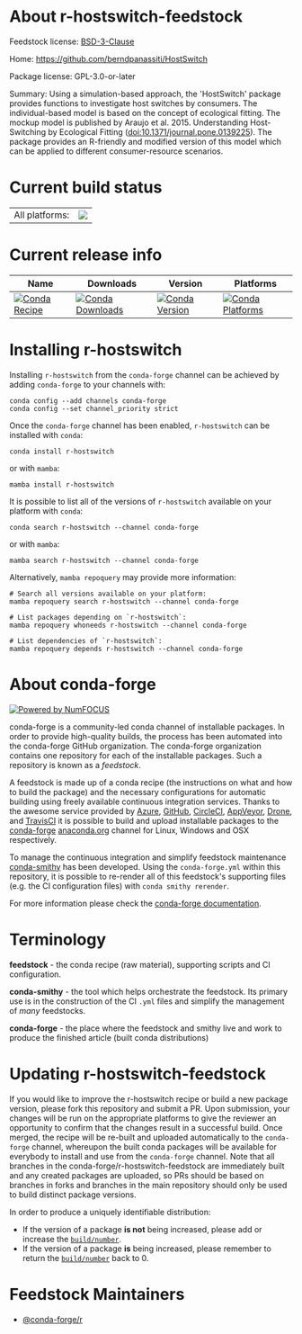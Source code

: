 About r-hostswitch-feedstock
============================

Feedstock license: [BSD-3-Clause](https://github.com/conda-forge/r-hostswitch-feedstock/blob/main/LICENSE.txt)

Home: https://github.com/berndpanassiti/HostSwitch

Package license: GPL-3.0-or-later

Summary: Using a simulation-based approach, the 'HostSwitch' package provides functions to investigate host switches by consumers. The individual-based model is based on the concept of ecological fitting. The mockup model is published by Araujo et al. 2015. Understanding Host-Switching by Ecological Fitting (<doi:10.1371/journal.pone.0139225>). The package provides an R-friendly and modified version of this model which can be applied to different consumer-resource scenarios.

Current build status
====================


<table><tr><td>All platforms:</td>
    <td>
      <a href="https://dev.azure.com/conda-forge/feedstock-builds/_build/latest?definitionId=14450&branchName=main">
        <img src="https://dev.azure.com/conda-forge/feedstock-builds/_apis/build/status/r-hostswitch-feedstock?branchName=main">
      </a>
    </td>
  </tr>
</table>

Current release info
====================

| Name | Downloads | Version | Platforms |
| --- | --- | --- | --- |
| [![Conda Recipe](https://img.shields.io/badge/recipe-r--hostswitch-green.svg)](https://anaconda.org/conda-forge/r-hostswitch) | [![Conda Downloads](https://img.shields.io/conda/dn/conda-forge/r-hostswitch.svg)](https://anaconda.org/conda-forge/r-hostswitch) | [![Conda Version](https://img.shields.io/conda/vn/conda-forge/r-hostswitch.svg)](https://anaconda.org/conda-forge/r-hostswitch) | [![Conda Platforms](https://img.shields.io/conda/pn/conda-forge/r-hostswitch.svg)](https://anaconda.org/conda-forge/r-hostswitch) |

Installing r-hostswitch
=======================

Installing `r-hostswitch` from the `conda-forge` channel can be achieved by adding `conda-forge` to your channels with:

```
conda config --add channels conda-forge
conda config --set channel_priority strict
```

Once the `conda-forge` channel has been enabled, `r-hostswitch` can be installed with `conda`:

```
conda install r-hostswitch
```

or with `mamba`:

```
mamba install r-hostswitch
```

It is possible to list all of the versions of `r-hostswitch` available on your platform with `conda`:

```
conda search r-hostswitch --channel conda-forge
```

or with `mamba`:

```
mamba search r-hostswitch --channel conda-forge
```

Alternatively, `mamba repoquery` may provide more information:

```
# Search all versions available on your platform:
mamba repoquery search r-hostswitch --channel conda-forge

# List packages depending on `r-hostswitch`:
mamba repoquery whoneeds r-hostswitch --channel conda-forge

# List dependencies of `r-hostswitch`:
mamba repoquery depends r-hostswitch --channel conda-forge
```


About conda-forge
=================

[![Powered by
NumFOCUS](https://img.shields.io/badge/powered%20by-NumFOCUS-orange.svg?style=flat&colorA=E1523D&colorB=007D8A)](https://numfocus.org)

conda-forge is a community-led conda channel of installable packages.
In order to provide high-quality builds, the process has been automated into the
conda-forge GitHub organization. The conda-forge organization contains one repository
for each of the installable packages. Such a repository is known as a *feedstock*.

A feedstock is made up of a conda recipe (the instructions on what and how to build
the package) and the necessary configurations for automatic building using freely
available continuous integration services. Thanks to the awesome service provided by
[Azure](https://azure.microsoft.com/en-us/services/devops/), [GitHub](https://github.com/),
[CircleCI](https://circleci.com/), [AppVeyor](https://www.appveyor.com/),
[Drone](https://cloud.drone.io/welcome), and [TravisCI](https://travis-ci.com/)
it is possible to build and upload installable packages to the
[conda-forge](https://anaconda.org/conda-forge) [anaconda.org](https://anaconda.org/)
channel for Linux, Windows and OSX respectively.

To manage the continuous integration and simplify feedstock maintenance
[conda-smithy](https://github.com/conda-forge/conda-smithy) has been developed.
Using the ``conda-forge.yml`` within this repository, it is possible to re-render all of
this feedstock's supporting files (e.g. the CI configuration files) with ``conda smithy rerender``.

For more information please check the [conda-forge documentation](https://conda-forge.org/docs/).

Terminology
===========

**feedstock** - the conda recipe (raw material), supporting scripts and CI configuration.

**conda-smithy** - the tool which helps orchestrate the feedstock.
                   Its primary use is in the construction of the CI ``.yml`` files
                   and simplify the management of *many* feedstocks.

**conda-forge** - the place where the feedstock and smithy live and work to
                  produce the finished article (built conda distributions)


Updating r-hostswitch-feedstock
===============================

If you would like to improve the r-hostswitch recipe or build a new
package version, please fork this repository and submit a PR. Upon submission,
your changes will be run on the appropriate platforms to give the reviewer an
opportunity to confirm that the changes result in a successful build. Once
merged, the recipe will be re-built and uploaded automatically to the
`conda-forge` channel, whereupon the built conda packages will be available for
everybody to install and use from the `conda-forge` channel.
Note that all branches in the conda-forge/r-hostswitch-feedstock are
immediately built and any created packages are uploaded, so PRs should be based
on branches in forks and branches in the main repository should only be used to
build distinct package versions.

In order to produce a uniquely identifiable distribution:
 * If the version of a package **is not** being increased, please add or increase
   the [``build/number``](https://docs.conda.io/projects/conda-build/en/latest/resources/define-metadata.html#build-number-and-string).
 * If the version of a package **is** being increased, please remember to return
   the [``build/number``](https://docs.conda.io/projects/conda-build/en/latest/resources/define-metadata.html#build-number-and-string)
   back to 0.

Feedstock Maintainers
=====================

* [@conda-forge/r](https://github.com/conda-forge/r/)

